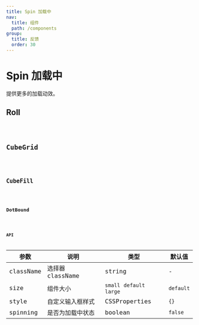 ```yaml
---
title: Spin 加载中
nav:
  title: 组件 
  path: /components 
group:
  title: 反馈 
  order: 30
---
```


# Spin 加载中
提供更多的加载动效。

## Roll
<code src="./demo/roll.tsx" />

## CubeGrid
<code src="./demo/cubeGrid.tsx" />

## CubeFill
<code src="./demo/cubeFill.tsx" />

## DotBound
<code src="./demo/dotBound.tsx" />

## API

| 参数 | 说明 | 类型 | 默认值 |
| --- | --- | --- | --- |
| className | 选择器 className | string | - |
| size | 组件大小 | `small` `default` `large` | `default` |
| style | 自定义输入框样式 | CSSProperties | `{}` |
| spinning | 是否为加载中状态 | boolean | `false` |

